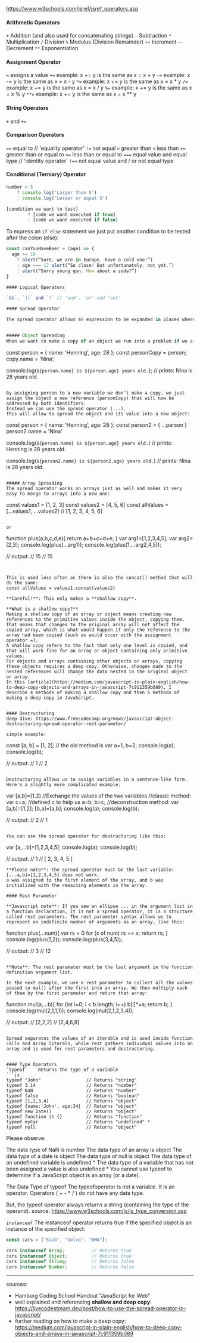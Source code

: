 https://www.w3schools.com/jsref/jsref_operators.asp

#### Arithmetic Operators
`+`     Addition (and also used for concatenating strings)
`-`     Subtraction
`*`     Multiplication
`/`     Division
`%`     Modulus (Division Remainder)
`++`  	Increment
`--`    Decrement
`**`   	Exponentiation 


#### Assignment Operator
`=`    assigns a value
`+=`   example: x += y is the same as x = x + y
`-=`   example: x -= y is the same as x = x - y
`*=`   example: x += y is the same as x = x * y
`/=`   example: x += y is the same as x = x / y
`%=` 	 example: x += y is the same as x = x % y
`**=`  example: x += y is the same as x = x ** y

#### String Operators

`+` and `+=`

#### Comparison Operators
`==`  	equal to // 'equality operator'
`!=`   	not equal
`>`     greater than
`<`     less than
`>=`  	greater than or equal to
`<=`  	less than or equal to
`===`   equal value and equal type // 'identity operator'
`!==` 	not equal value and / or not equal type

#### Conditional (Terniary) Operator
 
```js
number > 5 
    ? console.log('Larger than 5')
    : console.log('Lesser or equal 5')
```

```js
[condition we want to test] 
		? [code we want executed if true] 
		: [code we want executed if false]
```

To express an `if else` statement we just put another condition to be tested after the colon (else):
```js
const canYouHaveBeer = (age) => {
  age >= 18
    ? alert(“Sure, we are in Europe, have a cold one!”)
    : age === 17 alert(“So close! But unfortunately, not yet.”)
    : alert(“Sorry young gun. How about a soda?”)
}

#### Logical Operators

`&&`, `||` and `!` // 'and', 'or' and 'not'

#### Spread Operator

The spread operator allows an expression to be expanded in places where multiple arguments (for function calls) or multiple elements (for array literals) are expected.


##### Object Spreading
When we want to make a copy of an object we run into a problem if we simply use the assignment operator =. 
```
const person = { name: ‘Henning’, age: 28 };
const personCopy = person;
copy.name = ‘Nina’;

console.log(`${person.name} is ${person.age} years old.`};
// prints: Nina is 28 years old.
```

By assigning person to a new variable we don’t make a copy, we just assign the object a new reference (personCopy) that will now be addressed by both identifiers.
Instead we can use the spread operator (...). 
This will allow to spread the object and its value into a new object:

```
const person = { name: ‘Henning’, age: 28 };
const person2 = { ...person }
person2.name = 'Nina'

console.log(`${person.name} is ${person.age} years old.`)
// prints: Henning is 28 years old.

console.log(`${person2.name} is ${person2.age} years old.`)
// prints: Nina is 28 years old.
```

##### Array Spreading
The spread operator works on arrays just as well and makes it very easy to merge to arrays into a new one:

```
const values1 = [1, 2, 3]
const values2 = [4, 5, 6]
const allValues = [...values1, ...values2] 
// [1, 2, 3, 4, 5, 6]
```

or 

```
function plus(a,b,c,d,e){
  return a+b+c+d+e;
}
var arg1=[1,2,3,4,5];
var arg2=[2,3];
console.log(plus(...arg1));
console.log(plus(1,...arg2,4,5));

// output:
// 15
// 15
```


This is used less often as there is also the concat() method that will do the same:
const allValues = values1.concat(values2)

**Careful!**: This only makes a **shallow copy**. 

**What is a shallow copy?**
Making a shallow copy of an array or object means creating new references to the primitive values inside the object, copying them.
That means that changes to the original array will not affect the copied array, which is what would happen if only the reference to the array had been copied (such as would occur with the assignment operator =).
A shallow copy refers to the fact that only one level is copied, and that will work fine for an array or object containing only primitive values.
For objects and arrays containing other objects or arrays, copying these objects requires a deep copy. Otherwise, changes made to the nested references will change the data nested in the original object or array.
In this [article](https://medium.com/javascript-in-plain-english/how-to-deep-copy-objects-and-arrays-in-javascript-7c911359b089), I describe 4 methods of making a shallow copy and then 5 methods of making a deep copy in JavaScript.


#### Destructuring
deep dive: https://www.freecodecamp.org/news/javascript-object-destructuring-spread-operator-rest-parameter/

simple example:
```
const [a, b] = [1, 2];   // the old method is var a=1, b=2;
console.log(a);
console.log(b);

// output:
// 1
// 2
```

Destructuring allows us to assign variables in a sentence-like form. 
Here's a slightly more complicated example:

```
var [a,b]=[1,2]
//Exchange the values of the two variables
//classic method:
var c=a;    //defined c to help us
a=b;
b=c;
//deconstruction method:
var [a,b]=[1,2];
[b,a]=[a,b];
console.log(a);
console.log(b);

// output:
// 2
// 1
```

You can use the spread operator for destructuring like this:

```
var [a,...b]=[1,2,3,4,5];
console.log(a);
console.log(b);

// output:
// 1
// [ 2, 3, 4, 5 ]
```
**Please note**: the spread operator must be the last variable: [...a,b]=[1,2,3,4,5] does not work.
a was assigned to the first element of the array, and b was initialized with the remaining elements in the array.

#### Rest Parameter

**Javascript note**: If you see an ellipse ... in the argument list in a function declaration, it is not a spread operator, it is a structure called rest parameters. The rest parameter syntax allows us to represent an indefinite number of arguments as an array, like this: 

```
function plus(...num){
  var rs = 0
  for (x of num) rs += x;
  return rs;
}
console.log(plus(1,2));
console.log(plus(3,4,5));

// output:
// 3
// 12
```

**Note**: The rest paramater must be the last argument in the function definition argument list.

In the next example, we use a rest parameter to collect all the values passed to mul() after the first into an array. We then multiply each of them by the first parameter and return that array:

```
function mul(a,...b){
  for (let i=0; i < b.length; i++) b[i]*=a;
  return b;
}
console.log(mul(2,1,1,1));
console.log(mul(2,1,2,3,4));

// output:
// [2,2,2]
// [2,4,6,8]
```

Spread separates the values of an iterable and is used inside function calls and Array literals, while rest gathers individual values into an array and is used for rest parameters and destructuring.


#### Type Operators
`typeof`	Returns the type of a variable
```js
typeof "John"                 // Returns "string"
typeof 3.14                   // Returns "number"
typeof NaN                    // Returns "number"
typeof false                  // Returns "boolean"
typeof [1,2,3,4]              // Returns "object"
typeof {name:'John', age:34}  // Returns "object"
typeof new Date()             // Returns "object"
typeof function () {}         // Returns "function"
typeof myCar                  // Returns "undefined" *
typeof null                   // Returns "object"
```
Please observe:

The data type of NaN is number
The data type of an array is object
The data type of a date is object
The data type of null is object
The data type of an undefined variable is undefined *
The data type of a variable that has not been assigned a value is also undefined *
You cannot use typeof to determine if a JavaScript object is an array (or a date).

The Data Type of typeof
The typeofoperator is not a variable. It is an operator. Operators ( + - * / ) do not have any data type.

But, the typeof operator always returns a string (containing the type of the operand).
source: https://www.w3schools.com/js/js_type_conversion.asp

`instanceof` 	The instanceof operator returns true if the specified object is an instance of the specified object:
```js
const cars = ["Saab", "Volvo", "BMW"];

cars instanceof Array;          // Returns true
cars instanceof Object;         // Returns true
cars instanceof String;         // Returns false
cars instanceof Number;         // Returns false
```




--- 





sources: 
- Hamburg Coding School Handout "JavaScript for Web"
- well explained and referencing **shallow and deep copy**: https://livecodestream.dev/post/how-to-use-the-spread-operator-in-javascript/
- further reading on how to make a deep copy: https://medium.com/javascript-in-plain-english/how-to-deep-copy-objects-and-arrays-in-javascript-7c911359b089


